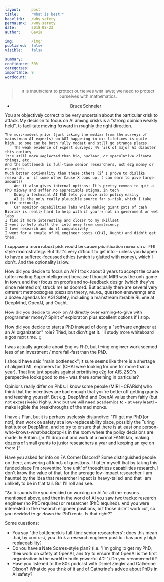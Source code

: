 ```yaml
---
layout:     post
title:      "What is best?"
baselink:   /why-safety
permalink:  /why-safety
date:       2018-08-23
author:     Gavin

img:        /img/
published:  false
visible:    false

summary:    
confidence: 50%
categories: 
importance: 9
wordcount:      
---
```


<center>

> It is insufficient to protect ourselves with laws; we need to protect ourselves with mathematics.

- Bruce Schneier

</center>

You are objectively correct to be very uncertain about the particular xrisk to attack. My decision to focus on AI among xrisks is a "strong opinion weakly held", to facilitate moving forward in roughly the right direction.

    The most-modest prior (just taking the median from the surveys of mainstream AI experts) on AGI happening in our lifetimes is quite high, so one can be both fully modest and still go strange places.
        The weak evidence of expert surveys: 4% risk of major AI disaster this century
    It's still more neglected than bio, nuclear, or speculative climate things, etc.
    And the bottleneck is full-time senior researchers, not e2g money or essayists
    Much better optionality than these others (if I prove to dislike research, or if some other Cause X pops up, I can earn to give large amounts)
        And it also gives internal options: It's pretty common to quit a PhD midway and suffer no appreciable stigma, in tech
        Doing a technical AI PhD lets you move into policy easily
        AI is the only really plausible source for s-risk, which I take quite seriously.
        Can monitor capabilities labs while making giant pots of cash
    Biorisk is really hard to help with if you're not in government or wet labs
    I find it more interesting and closer to my skillset
    I want to help shift the field away from complacency
    I love research and do it compulsively
    I went for a couple of ML engineer posts (CHAI, Ought) and didn't get them.

I suppose a more robust pick would be cause prioritisation research or FHI style macrostrategy. But that's very difficult to get into - unless you happen to have a suffered-focussed ethics (which is glutted with money), which I don't. And the optionality is low.

How did you decide to focus on AI?
I took about 3 years to accept the cause (after reading Superintelligence) because I thought MIRI was the only game in town, and their focus on proofs and no-feedback design (which they've since relented on) struck me as doomed. But actually there are several very different methodologies (decision theory, ML/RL, question-answering) and a dozen agendas for AGI Safety, including a mainstream iterable RL one at DeepMind, OpenAI, and Ought.

How did you decide to work on AI directly over earning-to-give with programmer money?
Spirit of exploration plus excellent options if I stop.

How did you decide to start a PhD instead of doing a "software engineer at an AI organization" role?
Tried, but didn't get it. I'll study more whiteboard algos next time. (;



I was actually agnostic about Eng vs PhD, but trying engineer work seemed less of an investment / more fail-fast than the PhD.

I should have said "main bottleneck"; it sure seems like there is a shortage of aligned ML engineers too (CHAI were looking for one for more than a year). That line just speaks against prioritising e2g for AIS. Z&O's perspective looks good to me - was there something in particular?

Opinions really differ on PhDs. I know some people (MIRI - CFARish) who think that the incentives are bad enough that you're better off getting grants and teaching yourself. But e.g. DeepMind and OpenAI value them fairly (but not excessively) highly. And but we will need academics to - at very least! - make legible the breakthroughs of the mad monks.

I have a Plan, but it is perhaps uselessly disjunctive: "I'll get my PhD [or not], then work on safety at a low-replaceability place, possibly the Turing Institute or DeepMind, and so try to ensure that there is at least one person-who-knows-what-backprop-is in the room where the policy decisions are made. In Britain. [or I'll drop out and work at a normal FANG lab, making dozens of small grants to junior researchers a year and keeping an eye on them.]"

Have you asked for info on EA Corner Discord? Some distinguished people on there, answering all kinds of questions.
I flatter myself that by taking this funded place I'm preventing 'one unit' of thoughtless capabilities research. I don't know the value of that, for the average low-impact researcher.
I am haunted by the idea that researcher impact is heavy-tailed, and that I am unlikely to be in that tail. But I'll roll and see.


"So it sounds like you decided on working on AI for all the reasons mentioned above, and then in the world of AI you saw two tracks: research engineer (no PhD required) or researcher (PhD required). And you were interested in the research engineer positions, but those didn't work out, so you decided to go down the PhD route. Is that right?"

Some questions:
- You say "the bottleneck is full-time senior researchers"; does this mean that, by contrast, you think a research engineer position has pretty high replaceability?
- Do you have a Nate Soares-style plan? (i.e. "I'm going to get my PhD, then work on safety at OpenAI, and try to ensure that OpenAI is the first organization in the world to build powerful AGI.") Do you recommend it?
- Have you listened to the 80k podcast with Daniel Ziegler and Catherine Olsson? What do you think of it and of Catherine's advice about PhDs in AI safety?
